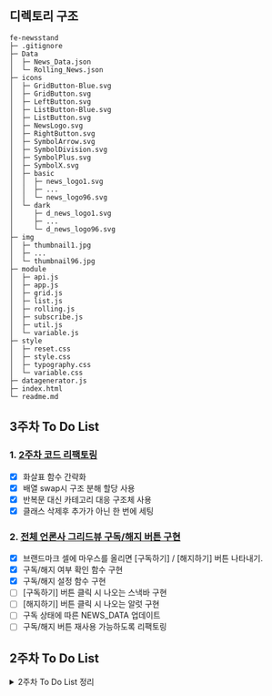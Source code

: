 ## 디렉토리 구조

```
fe-newsstand
├─ .gitignore
├─ Data
│  ├─ News_Data.json
│  └─ Rolling_News.json
├─ icons
│  ├─ GridButton-Blue.svg
│  ├─ GridButton.svg
│  ├─ LeftButton.svg
│  ├─ ListButton-Blue.svg
│  ├─ ListButton.svg
│  ├─ NewsLogo.svg
│  ├─ RightButton.svg
│  ├─ SymbolArrow.svg
│  ├─ SymbolDivision.svg
│  ├─ SymbolPlus.svg
│  ├─ SymbolX.svg
│  ├─ basic
│  │  ├─ news_logo1.svg
│  │  ├─ ...
│  │  └─ news_logo96.svg
│  └─ dark
│     ├─ d_news_logo1.svg
│     ├─ ...
│     └─ d_news_logo96.svg
├─ img
│  ├─ thumbnail1.jpg
│  ├─ ...
│  └─ thumbnail96.jpg
├─ module
│  ├─ api.js
│  ├─ app.js
│  ├─ grid.js
│  ├─ list.js
│  ├─ rolling.js
│  ├─ subscribe.js
│  ├─ util.js
│  └─ variable.js
├─ style
│  ├─ reset.css
│  ├─ style.css
│  ├─ typography.css
│  └─ variable.css
├─ datagenerator.js
├─ index.html
└─ readme.md
```

## 3주차 To Do List

### 1. [2주차 코드 리팩토링](https://github.com/tommya98/fe-newsstand/issues/1#issue-1806831166)

- [x] 화살표 함수 간략화
- [x] 배열 swap시 구조 분해 할당 사용
- [x] 반복문 대신 카테고리 대응 구조체 사용
- [x] 클래스 삭제후 추가가 아닌 한 번에 세팅

### 2. [전체 언론사 그리드뷰 구독/해지 버튼 구현](https://github.com/tommya98/fe-newsstand/issues/3#issue-1806931887)

- [x] 브랜드마크 셀에 마우스를 올리면 [구독하기] / [해지하기] 버튼 나타내기.
- [x] 구독/해지 여부 확인 함수 구현
- [x] 구독/해지 설정 함수 구현
- [ ] [구독하기] 버튼 클릭 시 나오는 스낵바 구현
- [ ] [해지하기] 버튼 클릭 시 나오는 알럿 구현
- [ ] 구독 상태에 따른 NEWS_DATA 업데이트
- [ ] 구독/해지 버튼 재사용 가능하도록 리팩토링

###

## 2주차 To Do List

<details>
<summary>2주차 To Do List 정리</summary>
<div markdown="1">

### 1. 1주차 코드 리팩토링

- [x] svg 파일 추가
- [x] html svg 태그 img태그로 교체
- [x] typography.css 오타 수정
- [x] style.css 정리
- [x] tab-and-viewer 글자색 조절을 위한 class 추가
- [x] js파일 모듈화 및 상수화

### 2. 뉴스 롤링 데이터 fetch 구현

- [x] JSON 파일 작성
- [x] JSON 파일 fetch

### 3. 뉴스 롤링 애니메이션 구현

- [x] DOM API를 이용해 뉴스 롤링 영역 HTML 구조 설계
- [x] CSS와 JS를 통해 뉴스 롤링 애니메이션 구현
- [x] 뉴스 제목 문자열 전처리 알고리즘 구현
- [x] 호버시 일시정지 구현
- [x] setInterval 대신 setTimeout 재귀적으로 사용

### 4. 리스트 모드 틀 구현

- [x] 리스트 모드 틀 HTML 및 CSS 구현
- [x] 그리드 모드, 리스트 모드 토글 구현
- [x] 리스트 모드 DOM 조작 구현
- [x] 화살표 리스트 모드 페이지 이동 구현
- [x] 네비게이션바 리스트 모드 페이지 이동 구현
- [x] 기사 마우스 호버시 효과 구현

### 5. 리스트 모드 프로그래스바 애니메이션 구현

- [x] 프로그래스바 기본 구조 구현
- [x] 프로그래스바 애니메이션 기본 동작 구현
- [x] 페이지 이동시 애니메이션 설정 및 초기화 구현
- [x] 프로그래스바 마우스 호버시 효과 구현

### 6. 리스트 모드 데이터 fetch 구현

- [x] 리스트 모드 데이터 JSON 파일 작성
- [x] 리스트 모드 JSON 파일 fetch
- [x] 리스트 모드 JSON 파일 main-title 수정
- [x] 뉴스 이미지 정리

### 7. 리스트 모드 언론사 내용 DOM 구현

- [x] DOM API로 뉴스 데이터 html에 추가

### 8. 리스트 모드 좌우 화살표 동작 구현

- [x] 리스트 모드, 그리드 모드 화살표 초기화
- [x] 화살표 이동시 DOM 및 애니메이션 리셋 후 세팅

### 9. 기타 구현 및 리팩토링

- [x] 아이콘 및 이미지 절대경로 상수화
- [x] 글로벌 네임스페이스 사용
- [x] 뉴스 데이터 JSON 생성 프로그램 구현
- [x] 반복되는 동작 함수로 정리
- [x] 카테고리 별로 자료구조 개선

</div>
</details>
